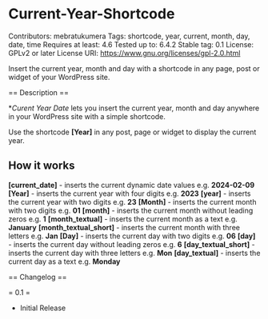 # Current-Year-Shortcode
Contributors: mebratukumera
Tags: shortcode, year, current, month, day, date, time
Requires at least: 4.6
Tested up to: 6.4.2
Stable tag: 0.1
License: GPLv2 or later
License URI: https://www.gnu.org/licenses/gpl-2.0.html

Insert the current year, month and day with a shortcode in any page, post or widget of your WordPress site.

== Description ==

**Curent Year Date* lets you insert the current year, month and day anywhere in your WordPress site with a simple shortcode.

Use the shortcode **[Year]** in any post, page or widget to display the current year.

## How it works

**[current_date]** - inserts the current dynamic date values e.g. **2024-02-09**
**[Year]** - inserts the current year with four digits e.g. **2023**
**[year]** - inserts the current year with two digits e.g. **23**
**[Month]** - inserts the current month with two digits e.g. **01**
**[month]** - inserts the current month without leading zeros e.g. **1**
**[month_textual]** - inserts the current month as a text e.g. **January**
**[month_textual_short]** - inserts the current month with three letters e.g. **Jan**
**[Day]** - inserts the current day with two digits e.g. **06**
**[day]** - inserts the current day without leading zeros e.g. **6**
**[day_textual_short]** - inserts the current day with three letters e.g. **Mon**
**[day_textual]** - inserts the current day as a text e.g. **Monday**

== Changelog ==

= 0.1 =

* Initial Release